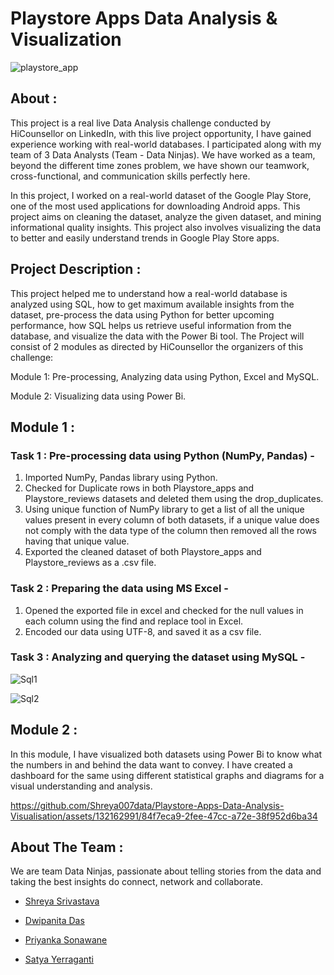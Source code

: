 # Playstore Apps Data Analysis & Visualization

 ![playstore_app](https://github.com/Shreya007data/Playstore-Apps-Data-Analysis-Visualisation/assets/132162991/2e096e1e-4ee0-4c9d-936c-5b4e36edd996)


## About :
This project is a real live Data Analysis challenge conducted by HiCounsellor on LinkedIn, with this live project opportunity, I have gained experience working with real-world databases. I participated along with my team of 3 Data Analysts (Team - Data Ninjas). We have worked as a team, beyond the different time zones problem, we have shown our teamwork, cross-functional, and communication skills perfectly here.

In this project, I worked on a real-world dataset of the Google Play Store, one of the most used applications for downloading Android apps. This project aims on cleaning the dataset, analyze the given dataset, and mining informational quality insights. This project also involves visualizing the data to better and easily understand trends in Google Play Store apps.

## Project Description :

This project helped me to understand how a real-world database is analyzed using SQL, how to get maximum available insights from the dataset, pre-process the data using Python for better upcoming performance, how SQL helps us retrieve useful information from the database, and visualize the data with the Power Bi tool. The Project will consist of 2 modules as directed by HiCounsellor the organizers of this challenge:

Module 1: Pre-processing, Analyzing data using Python, Excel and MySQL.

Module 2: Visualizing data using Power Bi.


## Module 1 :

### Task 1 : Pre-processing data using Python (NumPy, Pandas) -
1) Imported NumPy, Pandas library using Python.
2) Checked for Duplicate rows in both Playstore_apps and Playstore_reviews datasets and deleted them using the drop_duplicates.
3) Using unique function of NumPy library to get a list of all the unique values present in every column of both datasets, if a unique value does not comply with the data type of the column then removed all the rows having that unique value.
4) Exported the cleaned dataset of both Playstore_apps and Playstore_reviews as a .csv file.

###  Task 2 : Preparing the data using MS Excel -
1) Opened the exported file in excel and checked for the null values in each column using the find and replace tool in Excel.
2) Encoded our data using UTF-8, and saved it as a csv file.

###  Task 3 : Analyzing and querying the dataset using MySQL -

![Sql1](https://github.com/Shreya007data/Playstore-Apps-Data-Analysis-Visualisation/assets/132162991/69f529a6-6a1c-4a59-a68f-88d0c76e7f3a)

 ![Sql2](https://github.com/Shreya007data/Playstore-Apps-Data-Analysis-Visualisation/assets/132162991/a2e4cad5-c95c-4cfe-8a3f-d8e268988907)

## Module 2 :
In this module, I have visualized both datasets using Power Bi to know what the numbers in and behind the data want to convey. I have created a dashboard for the same using different statistical graphs and diagrams for a visual understanding and analysis.

https://github.com/Shreya007data/Playstore-Apps-Data-Analysis-Visualisation/assets/132162991/84f7eca9-2fee-47cc-a72e-38f952d6ba34


## About The Team :

We are team Data Ninjas, passionate about telling stories from the data and taking the best insights do connect, network and collaborate.

* [Shreya Srivastava](https://www.linkedin.com/in/shreyasri007/)

* [Dwipanita Das ](https://www.linkedin.com/in/dwipanita-das/)

* [Priyanka Sonawane](https://www.linkedin.com/in/priyanka-sonawane7/)

* [Satya Yerraganti](https://www.linkedin.com/in/satya-yerragantidreams/)




